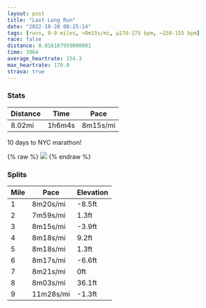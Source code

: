 ```yaml
---
layout: post
title: "Last Long Run"
date: "2022-10-28 08:25:14"
tags: [runs, 8-9 miles, <8m15s/mi, μ170-175 bpm, →150-155 bpm]
race: false
distance: 8.016107959000001
time: 3964
average_heartrate: 154.3
max_heartrate: 170.0
strava: true
---
```


### Stats

| Distance | Time | Pace |
|----------|------|------|
|8.02mi|1h6m4s|8m15s/mi|

10 days to NYC marathon!

{% raw %}
<img src='https://maps.googleapis.com/maps/api/staticmap?maptype=roadmap&path=enc:_~vwFxrtbMWp@M@WRSf@Uz@Wd@_@vAQLa@zAm@~AKJ_Am@SKIB]zABHLN`C|AdCxAt@\jCpBjCtAx@`A^NlD~@d@Jl@HhDdARBdDIlABTDZPd@Z`@Dh@g@r@C`ALj@VnATl@IbBj@d@Ff@NJCHYR@JG?GHEN@tAb@HLL^DPCx@BV@p@ClAGb@Al@?fBD\~@@BE@gCJyB?q@HiALa@HEFAj@LREDwACiABEHGd@Dn@PxB@h@EfAP`ADZEz@^fDx@zCd@pAJlAl@\Nb@Jj@VpAZp@JtBJrA@t@HtAA`ADbBN`CBrALt@I|ANfA@fANlCLnA@vDT|DDvBRzDClANh@Ch@Hd@@bB\n@?jFR|ALvATtIbAlAVjADbC^j@Np@BxATf@BjAr@\LlADr@AzBD~C\r@PDF@n@Cp@IVAv@Y`@@z@Px@D\Ax@]vDEn@?^BDRF`EZzAP~@T`@C`@Nv@Dn@LpAH^Lf@AdAD\HdAAt@Lj@PBCJq@XuCPMTCl@@`Bn@^Hb@BTL?FMjBBl@RXLh@LZd@@nACb@F^L`ALd@KEMOEQJ_CYqA_@o@Ai@WI]TmDEGGAaDUi@OeATMnAC`AIf@MXODmA]aA?eASwAOmAU}@HkCIi@Eg@M}Ai@k@GcBi@m@GIG?YP{BPoAPgBAYQ}@?a@@[He@AmBLc@@YCAmAI_@@kB_@{ASg@Dk@PK?qAScAYgAi@w@MkE_@{HkAcD[kFq@i@AoAOaCBoBKWUq@Ai@_@[MqAGq@K_@DcBCo@NwAR}@Om@EmCIyAMiCEeCQs@?mAMmCAe@GcCIi@@cAOcDIaDCwCSsAg@u@_@m@Mk@a@e@SuAOy@OuBS_Ba@oAOgA]c@GWMUUm@Wg@LkA@{@`@K?[?a@KUu@IMICe@i@Q{@ECg@Gk@[_AMCCEGc@Is@Ao@JoAD{@a@gAG_@tAYxAm@~@c@bASr@_@x@QX_@R_@E{Ai@Q]Em@@e@Ie@[IyDHq@K{@WcAUsBu@mEqAg@]MS@MLYHk@Dg@~AgFh@o@ZQ`@y@TiAQQUMK?KGGGAGEC@AK?QIa@i@Ic@g@s@q@u@m@e@OGEDHBPQBs@Zw@GKGDk@Fa@Ug@kAF?&key=AIzaSyC1MId7bFpkLXNAaYhBSTb8jLyiSqzbDtM&size=800x800&markers=color:yellow|label:S|40.75504,-74.00253&markers=color:green|label:F|40.75442999999997,-74.00214999999994'>
{% endraw %}

### Splits

| Mile | Pace | Elevation |
|------|------|-----------|
|1|8m20s/mi|-8.5ft|
|2|7m59s/mi|1.3ft|
|3|8m15s/mi|-3.9ft|
|4|8m18s/mi|9.2ft|
|5|8m18s/mi|1.3ft|
|6|8m17s/mi|-6.6ft|
|7|8m21s/mi|0ft|
|8|8m03s/mi|36.1ft|
|9|11m28s/mi|-1.3ft|
